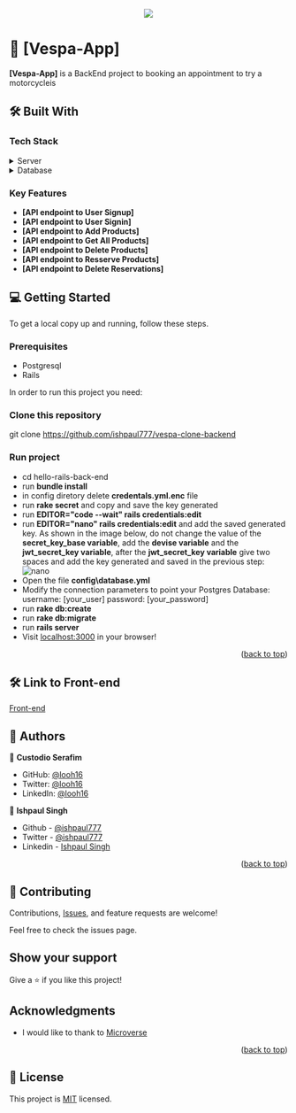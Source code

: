 <a name="readme-top"></a>


<div align="center">

  ![](https://img.shields.io/badge/Microverse-blueviolet)
  <br/>

</div>

# 📖 [Vespa-App] <a name="about-project"></a>

**[Vespa-App]** is a BackEnd project to booking an appointment to try a motorcycleis

## 🛠 Built With <a name="built-with"></a>

### Tech Stack <a name="tech-stack"></a>

<details>
  <summary>Server</summary>
  <ul>
    <li><a href="https://guides.rubyonrails.org/index.html">Ruby on Rails</a></li>
  </ul>
</details>

<details>
<summary>Database</summary>
  <ul>
    <li><a href="https://www.postgresql.org/">PostgreSQL</a></li>
  </ul>
</details>

### Key Features <a name="key-features"></a>

- **[API endpoint to User Signup]**
- **[API endpoint to User Signin]**
- **[API endpoint to Add Products]**
- **[API endpoint to Get All Products]**
- **[API endpoint to Delete Products]**
- **[API endpoint to Resserve Products]**
- **[API endpoint to Delete Reservations]**


## 💻 Getting Started <a name="getting-started"></a>

To get a local copy up and running, follow these steps.

### Prerequisites
- Postgresql
- Rails

In order to run this project you need:

### Clone this repository
git clone https://github.com/ishpaul777/vespa-clone-backend

### Run project
- cd hello-rails-back-end
- run **bundle install**
- in config diretory delete **credentals.yml.enc** file 
- run **rake secret** and copy and save the key generated
- run **EDITOR="code --wait" rails credentials:edit**
- run **EDITOR="nano" rails credentials:edit** and add the saved generated key. As shown in the image below, do not change the value of the **secret_key_base variable**, add the **devise variable** and the **jwt_secret_key variable**, after the **jwt_secret_key variable** give two spaces and add the key generated and saved in the previous step:
![nano](https://user-images.githubusercontent.com/21173712/208387017-b2141852-210b-475a-bb45-6e9a076f8013.png)
- Open the file **config\database.yml**
- Modify the connection parameters to point your Postgres Database: username: [your_user] password: [your_password]
- run **rake db:create**
- run **rake db:migrate**
- run **rails server**
- Visit [localhost:3000](http://localhost:3000) in your browser!


<p align="right">(<a href="#readme-top">back to top</a>)</p>


## 🛠 Link to Front-end <a name="built-with"></a>
[Front-end](https://github.com/ishpaul777/vespa-clone-frontend)


## 👥 Authors <a name="authors"></a>

👤 **Custodio Serafim**

- GitHub: [@looh16](https://github.com/looh16)
- Twitter: [@looh16](https://twitter.com/custodiolanga1)
- LinkedIn: [@looh16](https://www.linkedin.com/in/custodio-serafim) 


👤 **Ishpaul Singh**

- Github - [@ishpaul777](https://github.com/ishpaul777)
- Twitter - [@ishpaul777](https://twitter.com/ishpaul777)
- Linkedin - [Ishpaul Singh](https://www.linkedin.com/in/ishpaul777/)

<p align="right">(<a href="#readme-top">back to top</a>)</p>

## 🤝 Contributing

Contributions, [Issues](https://github.com/ishpaul777/vespa-clone-backend/issues), and feature requests are welcome!

Feel free to check the issues page.

## Show your support

Give a ⭐️ if you like this project!

## Acknowledgments
- I would like to thank to [Microverse](https://www.microverse.org/)

<p align="right">(<a href="#readme-top">back to top</a>)</p>

## 📝 License

This project is [MIT](https://github.com/ishpaul777/vespa-clone-backend/blob/development/License) licensed.

